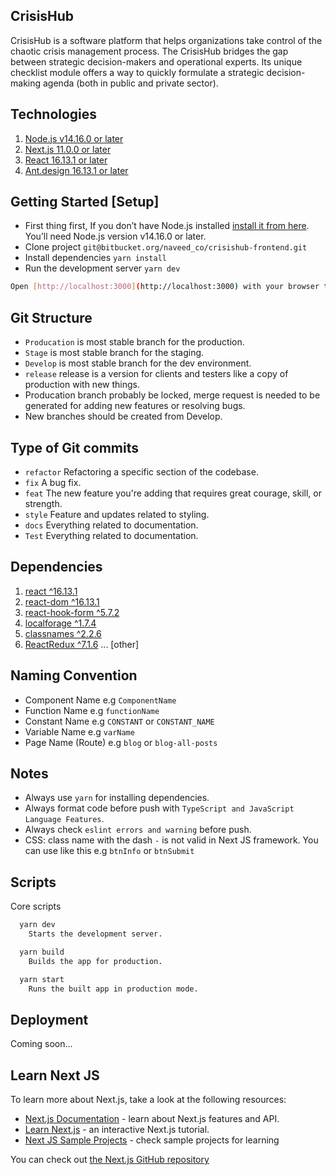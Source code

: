 ## CrisisHub
CrisisHub is a software platform that helps organizations take control of the chaotic crisis management process.
The CrisisHub bridges the gap between strategic decision-makers and operational experts.
Its unique checklist module offers a way to quickly formulate a strategic decision-making agenda (both in public and private sector).

## Technologies
1. [Node.js v14.16.0 or later](https://nodejs.org/en/)
2. [Next.js 11.0.0 or later](https://nextjs.org/)
3. [React 16.13.1 or later](https://reactjs.org/)
3. [Ant.design 16.13.1 or later](https://ant.design/)

## Getting Started [Setup]
* First thing first, If you don’t have Node.js installed [install it from here](https://nodejs.org/en/). You’ll need Node.js version v14.16.0 or later.
* Clone project `git@bitbucket.org/naveed_co/crisishub-frontend.git`
* Install dependencies `yarn install`
* Run the development server `yarn dev`

```bash
Open [http://localhost:3000](http://localhost:3000) with your browser to see the result.
```

## Git Structure
* `Producation` is most stable branch for the production.
* `Stage` is most stable branch for the staging.
* `Develop` is most stable branch for the dev environment.
* `release` release is a version for clients and testers like a copy of production with new things.
* Producation branch probably be locked, merge request is needed to be generated for adding new features or resolving bugs.
* New branches should be created from Develop.
## Type of Git commits
* `refactor` Refactoring a specific section of the codebase.
* `fix` A bug fix.
* `feat` The new feature you're adding that requires great courage, skill, or strength.
* `style` Feature and updates related to styling.
* `docs` Everything related to documentation.
* `Test` Everything related to documentation.

## Dependencies
1. [react ^16.13.1](https://reactjs.org/)
2. [react-dom ^16.13.1](https://reactjs.org/docs/react-dom.html)
3. [react-hook-form ^5.7.2](https://react-hook-form.com/get-started)
4. [localforage ^1.7.4](https://localforage.github.io/localForage/#localforage)
5. [classnames ^2.2.6](https://www.npmjs.com/package/classnames)
6. [ReactRedux ^7.1.6](https://react-redux.js.org/)
... [other]

## Naming Convention
* Component Name e.g `ComponentName`
* Function Name e.g `functionName`
* Constant Name e.g `CONSTANT` or `CONSTANT_NAME` 
* Variable Name e.g `varName`
* Page Name (Route) e.g `blog` or `blog-all-posts`

## Notes
* Always use `yarn` for installing dependencies.
* Always format code before push with `TypeScript and JavaScript Language Features`.
* Always check `eslint errors and warning` before push.
* CSS: class name with the dash `-` is not valid in Next JS framework. You can use like this e.g `btnInfo` or `btnSubmit`

## Scripts
Core scripts
```bash
  yarn dev
    Starts the development server.

  yarn build
    Builds the app for production.

  yarn start
    Runs the built app in production mode.
```

## Deployment
Coming soon...

## Learn Next JS
To learn more about Next.js, take a look at the following resources:

- [Next.js Documentation](https://nextjs.org/docs) - learn about Next.js features and API.
- [Learn Next.js](https://nextjs.org/learn) - an interactive Next.js tutorial.
- [Next JS Sample Projects](https://github.com/vercel/next.js/tree/canary/examples) - check sample projects for learning

You can check out [the Next.js GitHub repository](https://github.com/vercel/next.js/)